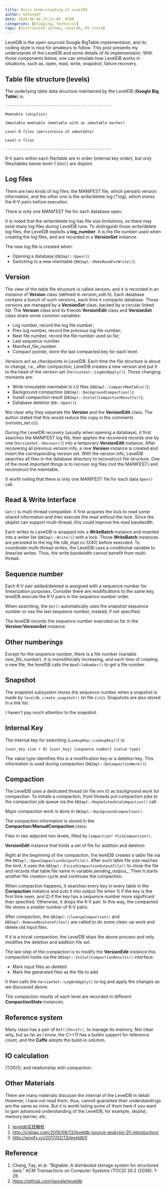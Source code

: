 ```yaml
---
title: Basic Understanding of LevelDB 
author: hetong07
date: 2020-06-06 23:22:00 -0700
categories: [Blogging, Technical]
tags: [distributed system, leveldb, KV store]
---
```


LevelDB is the open-sourced Google BigTable implementaion, and its coding style is nice for amateurs to follow. This post presents my understands of the LevelDB and some details of its implementaion. With those components below, one can simulate how LevelDB works in situations, such as, open, read, write, snapshot, failure recovery.

## Table file structure (levels)
The underlying table data structure maintained by the LevelDB (**Google Big Table**) is:   
```
------------------------------------------------   

Memtable (skiplist)   

Immutable memtable (memtable with an immutable marker)   

Level-0 files (persistence of immutable)   

Level-n files   

------------------------------------------------   
```
K-V pairs within each file/table are in order (internal key order), but only files/tables below level-1 (incl.) are disjoint.   

## Log files 
There are two kinds of log files: the MANIFEST file, which persists version information, and the other one is the write/delete log (*.log), which stores the K-V pairs before execution. 

There is only one MANIFEST file for each database open. 

It is noted that the write/delete log has file size limitations, so there may exist many log files during LevelDB runs. To distinguish those write/delete log files, the LevelDB exploits a **log_number**. It is the file number used when creating the log files, and are recorded in a **VersionSet** instance.  

The new log file is created when:   
- Opening a database (`DBImpl::Open()`)   
- Switching to a new memtable (`DBImpl::MakeRoomForWrite()`).   

## Version  
The view of the table file structure is called version, and it is recorded in an instance of **Version** class (defined in *version_edit.h*). Each database contains a bunch of such versions, each time it compacts database. Those versions are managed by a **VersionSet** class, backed by a circular linked list. The **Version** class and its friends **VersionEdit** class and **VersionSet** class share some common variables:  
- Log number, record the log file number;
- Prev log number, record the previous log file number;
- Next file number, record the file number used so far;
- Last sequence number. 
- Manifest_file_number.   
- Compact pointer, store the last compacted key for each level.   

Versions act as checkpoints in LevelDB. Each time the file structure is about to change, i.e., after compaction, LevelDB creates a new version and put it to the head of the version set (`VersionSet::LogAndApply()`). Those changing moments are:   
- Write immutable memtable to L0 files (`DBImpl::CompactMemTable()`);  
- Background compaction (`DBImpl::BackgroundCompaction()`);   
- Install compaction result (`DBImpl::InstallCompactionResults()`);
- Database deletion (`DB::Open()`). 

Not clear why they separate the **Version** and the **VersionEdit** class. The author stated that this would reduce the copy in the comments (*version_set.cc*).  

During the LevelDB recovery (usually when opening a database), it first searches the MANIFEST log file, then applies the recovered records one by one (`VersionSet::Recover()`) into a temporary **VersionEdit** instance. After recovering all previous version info, a new **Version** instance is created and insert the corresponding version set. With the version info, LevelDB searches all files in the database directory to reconstruct file structure. One of the most important things is to recover log files (not the MANIFEST) and reconstruct the memtable.  

It worth noting that there is only one MANIFEST file for each data `Open()` call.   

## Read & Write Interface 
`Get()` is multi-thread compatible. It first acquires the lock to read some shared information and then execute the read without the lock. Since the skiplist can support multi-thread, this could improve the read bandwidth. 

Each writes to LevelDB is wrapped into a **WriteBatch** instance and inserted into a writer list (`DBImpl::Write()`) with a lock. Those **WriteBatch** instances are persisted to the log file (*db_impl.cc:1240*) before executed. To coordinate multi-thread writes, the LevelDB uses a conditional variable to linearize writes. Thus, the write bandwidth cannot benefit from multi-thread. 

## Sequence number   
Each K-V pair added/deleted is assigned with a sequence number for linearization purposes. Consider there are modifications to the same key, levelDB execute the K-V pairs in the sequence number order. 

When searching, the `Get()` automatically uses the snapshot sequence number or use the last sequence number, instead, if not specified.   

The levelDB records the sequence number executed so far in the **Version**/**VersionSet** instance. 

## Other numberings 
Except for the sequence number, there is a file number (variable *new_file_number*). It is monolithically increasing, and each time of creating a new file, the levelDB calls the `NewFileNumber()` to get a file number.   

## Snapshot  
The snapshot subsystem stores the sequence number when a snapshot is made by `leveldb_create_snapshot()` (in file *c.cc*). Snapshots are also stored in a link list. 

I haven't pay much attention to the snapshot.   

## Internal Key 
The internal key for searching (`LookupKey::LookupKey()`) is:   
```
{user_key size + 8} {user_key} {sequence number} {value type} 
```
The value type identifies this is a modification key or a deletion key. This information is used during compaction (`DBImpl::DoCompactionWork()`).   

## Compaction   
The LevelDB uses a dedicated thread (in file *env.h*) as background work for compaction. To initiate a compaction, front threads put compaction jobs to the compaction job queue via the `DBImpl::MaybeScheduleCompaction()` call. 

Major compaction work is done in `DBImpl::BackgroundCompaction()`.    

The compaction information is stored in the **Compaction**/**ManualCompaction** class:   

Files in two adjacent two levels, filled by `Compaction* PickCompaction()`.   

**VersionEdit** instance that holds a set of file for addition and deletion   

Right at the beginning of the compaction, the levelDB creates a table file via the `DBImpl::OpenCompactionOutputFile()`. After such table file size reaches the limit, it uses the `DBImpl::FinishCompactionOutputFile()` to close the file and records that table file name in variable *pending_outpus_*. Then it starts another file creation cycle and continues the compaction.  

When compaction happens, it searches every key in every table in the **Compaction** instance and puts it into output file when 1) if the key is the first time seen, and 2) if the key has a sequence number more significant than specified. Otherwise, it drops the K-V pair. In this way, the compacted file stores a smaller number of K-V pairs.    

After compaction, the `DBImpl::CleanupCompaction()` and `DBImpl::RemoveObsoleteFiles()` are called to do some clean-up work and delete old input files. 

If it is a trivial compaction, the LevelDB skips the above process and only modifies the deletion and addition file set.   

The last step of the compaction is to modify the **VersionEdit** instance this compaction holds via the `DBImpl::InstallCompactionResults()` interface:  
- Mark input files as deleted   
- Mark the generated files as the file to add   

It then calls the `VersionSet::LogAndApply()` to log and apply the changes as we discussed above.  

The compaction results of each level are recorded in different **CompactionState** instances.   

## Reference system   

Many class has a pair of `Ref()`/`Unref()`, to manage its memory, Not clear why, but as far as I know, the C++11 has a builtin support for reference count, and the **Caffe** adopts the build-in solution.   

## IO calculation 
(TODO), and relationship with compaction. 
 
## Other Materials 
There are many materials discusse the internal of the LevelDB in detail. However, I have not read them, thus, cannot guarantee their understandings are the same as mine. But it is worth listing some of them here if you want to gain advanced understanding of the LevelDB, for example, skiplist, memory barrier, etc.

1. [leveldb实现解析](https://yuerblog.cc/wp-content/uploads/leveldb%E5%AE%9E%E7%8E%B0%E8%A7%A3%E6%9E%90.pdf)
2. http://cighao.com/2016/08/13/leveldb-source-analysis-01-introduction/
3. http://woofy.cn/2017/02/13/leveldb1/

## Reference
1. Chang, Fay, et al. "Bigtable: A distributed storage system for structured data." ACM Transactions on Computer Systems (TOCS) 26.2 (2008): 1-26.
2. https://github.com/google/leveldb